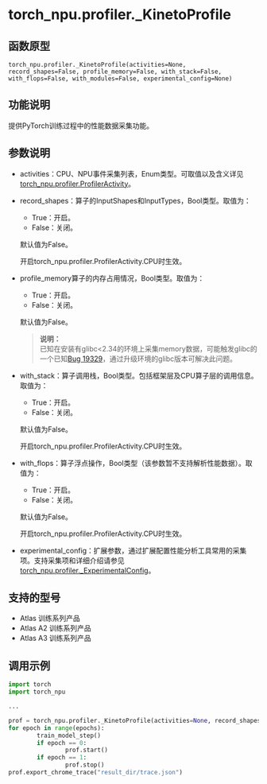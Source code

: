 # torch_npu.profiler._KinetoProfile

## 函数原型

```
torch_npu.profiler._KinetoProfile(activities=None, record_shapes=False, profile_memory=False, with_stack=False, with_flops=False, with_modules=False, experimental_config=None)
```

## 功能说明

提供PyTorch训练过程中的性能数据采集功能。

## 参数说明

- activities：CPU、NPU事件采集列表，Enum类型。可取值以及含义详见[torch_npu.profiler.ProfilerActivity](torch_npu-profiler-ProfilerActivity.md)。

- record_shapes：算子的InputShapes和InputTypes，Bool类型。取值为：

    - True：开启。
    - False：关闭。

     默认值为False。

     开启torch_npu.profiler.ProfilerActivity.CPU时生效。

- profile_memory算子的内存占用情况，Bool类型。取值为：

    - True：开启。
    - False：关闭。

     默认值为False。

     >**说明：**<br>
     >已知在安装有glibc<2.34的环境上采集memory数据，可能触发glibc的一个已知[Bug 19329](https://sourceware.org/bugzilla/show_bug.cgi?id=19329)，通过升级环境的glibc版本可解决此问题。

- with_stack：算子调用栈，Bool类型。包括框架层及CPU算子层的调用信息。取值为：

    - True：开启。
    - False：关闭。

     默认值为False。

     开启torch_npu.profiler.ProfilerActivity.CPU时生效。

- with_flops：算子浮点操作，Bool类型（该参数暂不支持解析性能数据）。取值为：

    - True：开启。
    - False：关闭。

     默认值为False。

     开启torch_npu.profiler.ProfilerActivity.CPU时生效。

- experimental_config：扩展参数，通过扩展配置性能分析工具常用的采集项。支持采集项和详细介绍请参见[torch_npu.profiler._ExperimentalConfig](torch_npu-profiler-_ExperimentalConfig.md)。

## 支持的型号

- <term>Atlas 训练系列产品</term>
- <term>Atlas A2 训练系列产品</term>
- <term>Atlas A3 训练系列产品</term>

## 调用示例

```python
import torch
import torch_npu

...

prof = torch_npu.profiler._KinetoProfile(activities=None, record_shapes=False, profile_memory=False, with_stack=False, with_flops=False, with_modules=False, experimental_config=None)
for epoch in range(epochs):
        train_model_step()
        if epoch == 0:
                prof.start()
        if epoch == 1:
                prof.stop()
prof.export_chrome_trace("result_dir/trace.json")
```

